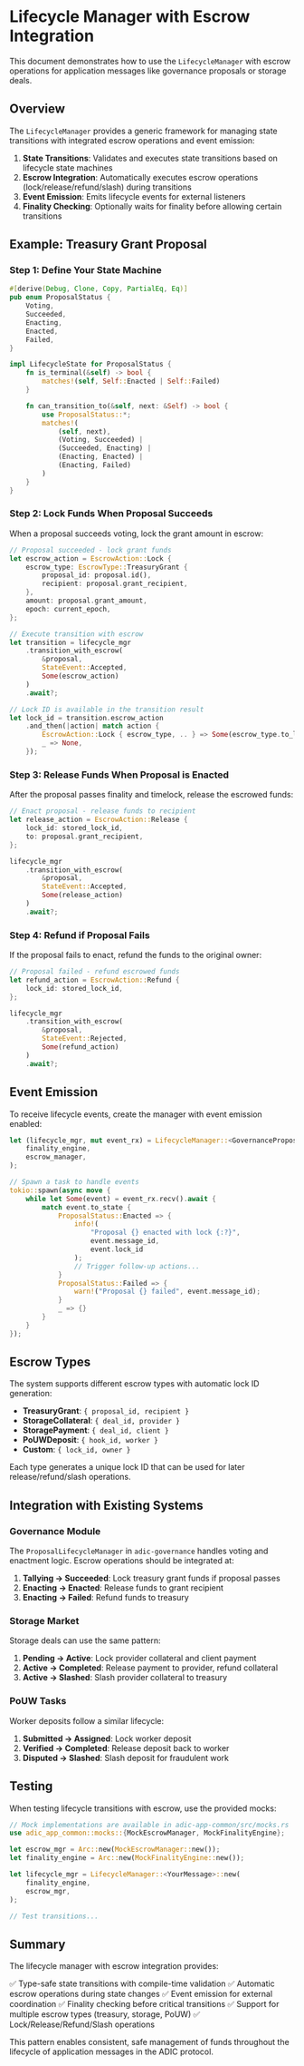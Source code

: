 # Lifecycle Manager with Escrow Integration

This document demonstrates how to use the `LifecycleManager` with escrow operations for application messages like governance proposals or storage deals.

## Overview

The `LifecycleManager` provides a generic framework for managing state transitions with integrated escrow operations and event emission:

1. **State Transitions**: Validates and executes state transitions based on lifecycle state machines
2. **Escrow Integration**: Automatically executes escrow operations (lock/release/refund/slash) during transitions
3. **Event Emission**: Emits lifecycle events for external listeners
4. **Finality Checking**: Optionally waits for finality before allowing certain transitions

## Example: Treasury Grant Proposal

### Step 1: Define Your State Machine

```rust
#[derive(Debug, Clone, Copy, PartialEq, Eq)]
pub enum ProposalStatus {
    Voting,
    Succeeded,
    Enacting,
    Enacted,
    Failed,
}

impl LifecycleState for ProposalStatus {
    fn is_terminal(&self) -> bool {
        matches!(self, Self::Enacted | Self::Failed)
    }

    fn can_transition_to(&self, next: &Self) -> bool {
        use ProposalStatus::*;
        matches!(
            (self, next),
            (Voting, Succeeded) |
            (Succeeded, Enacting) |
            (Enacting, Enacted) |
            (Enacting, Failed)
        )
    }
}
```

### Step 2: Lock Funds When Proposal Succeeds

When a proposal succeeds voting, lock the grant amount in escrow:

```rust
// Proposal succeeded - lock grant funds
let escrow_action = EscrowAction::Lock {
    escrow_type: EscrowType::TreasuryGrant {
        proposal_id: proposal.id(),
        recipient: proposal.grant_recipient,
    },
    amount: proposal.grant_amount,
    epoch: current_epoch,
};

// Execute transition with escrow
let transition = lifecycle_mgr
    .transition_with_escrow(
        &proposal,
        StateEvent::Accepted,
        Some(escrow_action)
    )
    .await?;

// Lock ID is available in the transition result
let lock_id = transition.escrow_action
    .and_then(|action| match action {
        EscrowAction::Lock { escrow_type, .. } => Some(escrow_type.to_lock_id()),
        _ => None,
    });
```

### Step 3: Release Funds When Proposal is Enacted

After the proposal passes finality and timelock, release the escrowed funds:

```rust
// Enact proposal - release funds to recipient
let release_action = EscrowAction::Release {
    lock_id: stored_lock_id,
    to: proposal.grant_recipient,
};

lifecycle_mgr
    .transition_with_escrow(
        &proposal,
        StateEvent::Accepted,
        Some(release_action)
    )
    .await?;
```

### Step 4: Refund if Proposal Fails

If the proposal fails to enact, refund the funds to the original owner:

```rust
// Proposal failed - refund escrowed funds
let refund_action = EscrowAction::Refund {
    lock_id: stored_lock_id,
};

lifecycle_mgr
    .transition_with_escrow(
        &proposal,
        StateEvent::Rejected,
        Some(refund_action)
    )
    .await?;
```

## Event Emission

To receive lifecycle events, create the manager with event emission enabled:

```rust
let (lifecycle_mgr, mut event_rx) = LifecycleManager::<GovernanceProposal>::with_events(
    finality_engine,
    escrow_manager,
);

// Spawn a task to handle events
tokio::spawn(async move {
    while let Some(event) = event_rx.recv().await {
        match event.to_state {
            ProposalStatus::Enacted => {
                info!(
                    "Proposal {} enacted with lock {:?}",
                    event.message_id,
                    event.lock_id
                );
                // Trigger follow-up actions...
            }
            ProposalStatus::Failed => {
                warn!("Proposal {} failed", event.message_id);
            }
            _ => {}
        }
    }
});
```

## Escrow Types

The system supports different escrow types with automatic lock ID generation:

- **TreasuryGrant**: `{ proposal_id, recipient }`
- **StorageCollateral**: `{ deal_id, provider }`
- **StoragePayment**: `{ deal_id, client }`
- **PoUWDeposit**: `{ hook_id, worker }`
- **Custom**: `{ lock_id, owner }`

Each type generates a unique lock ID that can be used for later release/refund/slash operations.

## Integration with Existing Systems

### Governance Module

The `ProposalLifecycleManager` in `adic-governance` handles voting and enactment logic. Escrow operations should be integrated at:

1. **Tallying → Succeeded**: Lock treasury grant funds if proposal passes
2. **Enacting → Enacted**: Release funds to grant recipient
3. **Enacting → Failed**: Refund funds to treasury

### Storage Market

Storage deals can use the same pattern:

1. **Pending → Active**: Lock provider collateral and client payment
2. **Active → Completed**: Release payment to provider, refund collateral
3. **Active → Slashed**: Slash provider collateral to treasury

### PoUW Tasks

Worker deposits follow a similar lifecycle:

1. **Submitted → Assigned**: Lock worker deposit
2. **Verified → Completed**: Release deposit back to worker
3. **Disputed → Slashed**: Slash deposit for fraudulent work

## Testing

When testing lifecycle transitions with escrow, use the provided mocks:

```rust
// Mock implementations are available in adic-app-common/src/mocks.rs
use adic_app_common::mocks::{MockEscrowManager, MockFinalityEngine};

let escrow_mgr = Arc::new(MockEscrowManager::new());
let finality_engine = Arc::new(MockFinalityEngine::new());

let lifecycle_mgr = LifecycleManager::<YourMessage>::new(
    finality_engine,
    escrow_mgr,
);

// Test transitions...
```

## Summary

The lifecycle manager with escrow integration provides:

✅ Type-safe state transitions with compile-time validation
✅ Automatic escrow operations during state changes
✅ Event emission for external coordination
✅ Finality checking before critical transitions
✅ Support for multiple escrow types (treasury, storage, PoUW)
✅ Lock/Release/Refund/Slash operations

This pattern enables consistent, safe management of funds throughout the lifecycle of application messages in the ADIC protocol.
